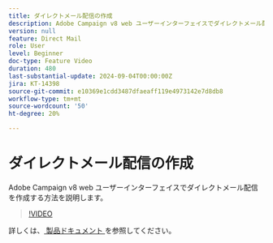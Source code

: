 ```yaml
---
title: ダイレクトメール配信の作成
description: Adobe Campaign v8 web ユーザーインターフェイスでダイレクトメール配信を作成する方法を説明します。
version: null
feature: Direct Mail
role: User
level: Beginner
doc-type: Feature Video
duration: 480
last-substantial-update: 2024-09-04T00:00:00Z
jira: KT-14398
source-git-commit: e10369e1cdd3487dfaeaff119e4973142e7d8db8
workflow-type: tm+mt
source-wordcount: '50'
ht-degree: 20%

---
```



# ダイレクトメール配信の作成

Adobe Campaign v8 web ユーザーインターフェイスでダイレクトメール配信を作成する方法を説明します。

>[!VIDEO](https://video.tv.adobe.com/v/3433316/?learn=on)

詳しくは、[ 製品ドキュメント ](https://experienceleague.adobe.com/en/docs/campaign-web/v8/msg/direct-mail/gs-direct-mail) を参照してください。
